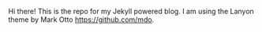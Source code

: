 Hi there! This is the repo for my Jekyll powered blog. I am using the Lanyon theme by Mark Otto <https://github.com/mdo>.